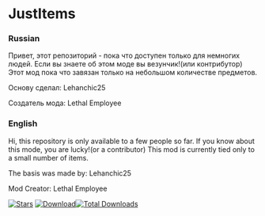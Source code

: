 # JustItems
### Russian
Привет, этот репозиторий - пока что доступен только для немногих людей. Если вы знаете об этом моде вы везунчик!(или контрибутор) Этот мод пока что завязан только на небольшом количестве предметов. 

Основу сделал: Lehanchic25

Создатель мода: Lethal Employee

### English
Hi, this repository is only available to a few people so far. If you know about this mode, you are lucky!(or a contributor) This mod is currently tied only to a small number of items. 

The basis was made by: Lehanchic25

Mod Creator: Lethal Employee

[![Stars](https://img.shields.io/github/stars/Lehanchic25/JustItems?color=7289da&label=⭐️%20Please%20Star%20Just%20Items%21)](https://github.com/Lehanchic25/JustItems)
[![Download](https://img.shields.io/github/v/release/Lehanchic25/JustItems?color=6aa84f&include_prereleases&label=Latest%20version&logo=github&logoColor=white&)](https://github.com/Lehanchic25/JustItems/releases)[![Total Downloads](https://img.shields.io/github/downloads/Lehanchic25/JustItems/total?color=7289da&label&logo=docusign&logoColor=white)](https://github.com/Lehanchic25/JustItems/releases)
